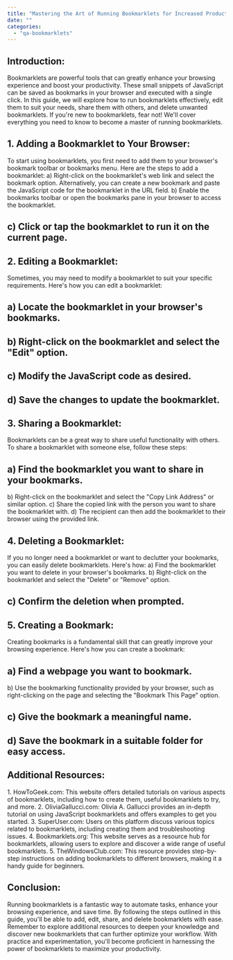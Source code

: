 ```yaml
---
title: "Mastering the Art of Running Bookmarklets for Increased Productivity"
date: ""
categories: 
  - "qa-bookmarklets"
---
```


## Introduction:

Bookmarklets are powerful tools that can greatly enhance your browsing experience and boost your productivity. These small snippets of JavaScript can be saved as bookmarks in your browser and executed with a single click. In this guide, we will explore how to run bookmarklets effectively, edit them to suit your needs, share them with others, and delete unwanted bookmarklets. If you're new to bookmarklets, fear not! We'll cover everything you need to know to become a master of running bookmarklets.

## 1\. Adding a Bookmarklet to Your Browser:

To start using bookmarklets, you first need to add them to your browser's bookmark toolbar or bookmarks menu. Here are the steps to add a bookmarklet: a) Right-click on the bookmarklet's web link and select the bookmark option. Alternatively, you can create a new bookmark and paste the JavaScript code for the bookmarklet in the URL field. b) Enable the bookmarks toolbar or open the bookmarks pane in your browser to access the bookmarklet.

## c) Click or tap the bookmarklet to run it on the current page.

## 2\. Editing a Bookmarklet:

Sometimes, you may need to modify a bookmarklet to suit your specific requirements. Here's how you can edit a bookmarklet:

## a) Locate the bookmarklet in your browser's bookmarks.

## b) Right-click on the bookmarklet and select the "Edit" option.

## c) Modify the JavaScript code as desired.

## d) Save the changes to update the bookmarklet.

## 3\. Sharing a Bookmarklet:

Bookmarklets can be a great way to share useful functionality with others. To share a bookmarklet with someone else, follow these steps:

## a) Find the bookmarklet you want to share in your bookmarks.

b) Right-click on the bookmarklet and select the "Copy Link Address" or similar option. c) Share the copied link with the person you want to share the bookmarklet with. d) The recipient can then add the bookmarklet to their browser using the provided link.

## 4\. Deleting a Bookmarklet:

If you no longer need a bookmarklet or want to declutter your bookmarks, you can easily delete bookmarklets. Here's how: a) Find the bookmarklet you want to delete in your browser's bookmarks. b) Right-click on the bookmarklet and select the "Delete" or "Remove" option.

## c) Confirm the deletion when prompted.

## 5\. Creating a Bookmark:

Creating bookmarks is a fundamental skill that can greatly improve your browsing experience. Here's how you can create a bookmark:

## a) Find a webpage you want to bookmark.

b) Use the bookmarking functionality provided by your browser, such as right-clicking on the page and selecting the "Bookmark This Page" option.

## c) Give the bookmark a meaningful name.

## d) Save the bookmark in a suitable folder for easy access.

## Additional Resources:

1\. HowToGeek.com: This website offers detailed tutorials on various aspects of bookmarklets, including how to create them, useful bookmarklets to try, and more. 2. OliviaGallucci.com: Olivia A. Gallucci provides an in-depth tutorial on using JavaScript bookmarklets and offers examples to get you started. 3. SuperUser.com: Users on this platform discuss various topics related to bookmarklets, including creating them and troubleshooting issues. 4. Bookmarklets.org: This website serves as a resource hub for bookmarklets, allowing users to explore and discover a wide range of useful bookmarklets. 5. TheWindowsClub.com: This resource provides step-by-step instructions on adding bookmarklets to different browsers, making it a handy guide for beginners.

## Conclusion:

Running bookmarklets is a fantastic way to automate tasks, enhance your browsing experience, and save time. By following the steps outlined in this guide, you'll be able to add, edit, share, and delete bookmarklets with ease. Remember to explore additional resources to deepen your knowledge and discover new bookmarklets that can further optimize your workflow. With practice and experimentation, you'll become proficient in harnessing the power of bookmarklets to maximize your productivity.
